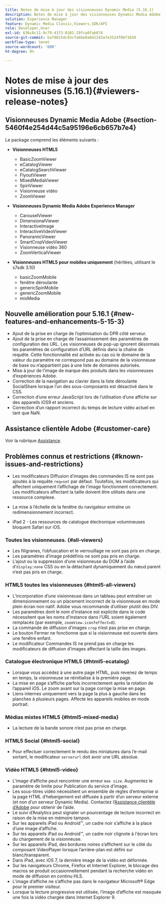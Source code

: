 ```yaml
---
title: Notes de mise à jour des visionneuses Dynamic Media (5.16.1)
description: Notes de mise à jour des visionneuses Dynamic Media Adobe.
solution: Experience Manager
feature: Dynamic Media Classic,Viewers,SDK/API
role: Developer,User
exl-id: 636c8c11-9c79-41f3-8101-29fca0fab074
source-git-commit: baf8015dc93cfa6be0a841243a7e3524f06f1639
workflow-type: tm+mt
source-wordcount: '600'
ht-degree: 0%

---
```


# Notes de mise à jour des visionneuses (5.16.1){#viewers-release-notes}

<!-- Updated April 06, 2021 for the 5.16.1 release-->

<!-- hide: yes
hidefromtoc: yes-->

<!-- robots: noindex
googlebot: noindex -->

## Visionneuses Dynamic Media Adobe {#section-5460f4e254d44c5a95196e6cb657b7e4}

Le package comprend les éléments suivants :

* **Visionneuses HTML5**

   * BasicZoomViewer
   * eCatalogViewer
   * eCatalogSearchViewer
   * FlyoutViewer
   * MixedMediaViewer
   * SpinViewer
   * Visionneuse vidéo
   * ZoomViewer

* **Visionneuses Dynamic Media Adobe Experience Manager**

   * CarouselViewer
   * DimensionalViewer
   * InteractiveImage
   * InteractiveVideoViewer
   * PanoramicViewer
   * SmartCropVideoViewer
   * Visionneuse vidéo 360
   * ZoomVerticalViewer

* **Visionneuses HTML5 pour mobiles uniquement** (héritées, utilisant le s7sdk 3.10)

   * basicZoomMobile
   * fenêtre déroulante
   * genericSpinMobile
   * genericZoomMobile
   * mixMedia

## Nouvelle amélioration pour 5.16.1 {#new-features-and-enhancements-5-15-3}

* Ajout de la prise en charge de l’optimisation du DPR côté serveur.
* Ajout de la prise en charge de l’assainissement des paramètres de configuration des URL. Les visionneuses de pop-up ignorent désormais les paramètres de configuration d’URL définis dans la chaîne de requête. Cette fonctionnalité est activée au cas où le domaine de la valeur du paramètre ne correspond pas au domaine de la visionneuse de base ou n’appartient pas à une liste de domaines autorisés.
* Mise à jour de l’image de marque des produits dans les visionneuses d’expériences Adobe.
* Correction de la navigation au clavier dans la liste déroulante SocialShare lorsque l’un des sous-composants est désactivé dans le CSS.
* Correction d’une erreur JavaScript lors de l’utilisation d’une affiche sur des appareils iOS9 et anciens.
* Correction d’un rapport incorrect du temps de lecture vidéo actuel en tant que NaN.<!--  (CQ-4310148) -->

## Assistance clientèle Adobe {#customer-care}

Voir la rubrique [Assistance](https://experienceleague.adobe.com/docs/dynamic-media-classic/using/intro/support.html#intro).

## Problèmes connus et restrictions {#known-issues-and-restrictions}

* Les modificateurs Diffusion d’images des commandes IS ne sont pas ajoutés à la requête `req=set` par défaut. Toutefois, les modificateurs qui affectent uniquement l’affichage de l’image fonctionnent correctement. Les modificateurs affectant la taille doivent être utilisés dans une ressource complexe.

* La mise à l’échelle de la fenêtre du navigateur entraîne un redimensionnement incorrect.
* iPad 2 - Les ressources de catalogue électronique volumineuses bloquent Safari sur iOS.

### Toutes les visionneuses. {#all-viewers}

* Les filigranes, l’obfuscation et le verrouillage ne sont pas pris en charge.
* Les paramètres d’image prédéfinis ne sont pas pris en charge.
* L’ajout ou la suppression d’une visionneuse du DOM à l’aide d’`display:none` CSS ou en la détachant dynamiquement du nœud parent n’est pas pris en charge.

### HTML5 toutes les visionneuses {#html5-all-viewers}

* L’incorporation d’une visionneuse dans un tableau peut entraîner un dimensionnement ou un placement incorrect de la visionneuse en mode plein écran non natif. Adobe vous recommande d’utiliser plutôt des DIV.
* Les paramètres dont le nom d’instance est explicite dans le code nécessitent que les noms d’instance dans l’URL soient également remplacés (par exemple, `zoomView.iconfeffect=0`).
* La commande de diffusion d’images `crop` n’est pas prise en charge.
* Le bouton Fermer ne fonctionne que si la visionneuse est ouverte dans une fenêtre enfant.
* Le modificateur Commandes IS ne prend pas en charge les modificateurs de diffusion d’images affectant la taille des images.

### Catalogue électronique HTML5 {#html5-ecatalog}

* Lorsque vous accédez à une autre page HTML, puis revenez de temps en temps, la visionneuse se réinitialise à la première page.
* La mise en page s’affiche parfois incorrectement après la rotation de l’appareil iOS. Le zoom avant sur la page corrige la mise en page.
* Liens internes uniquement vers la page la plus à gauche dans les planches à plusieurs pages. Affecte les appareils mobiles en mode portrait.

### Médias mixtes HTML5 {#html5-mixed-media}

* La lecture de la bande sonore n’est pas prise en charge.

### HTML5 Social {#html5-social}

* Pour effectuer correctement le rendu des miniatures dans l’e-mail sortant, le modificateur `serverurl` doit avoir une URL absolue.

### Vidéo HTML5 {#html5-video}

* L’image d’affiche peut rencontrer une erreur `max size`. Augmentez le paramètre de limite pour Publication du service d’image.
* Les sous-titres vidéo nécessitent un ensemble de règles d’entreprise si la page HTML d’hébergement est diffusée à partir d’un serveur externe (et non d’un serveur Dynamic Media). Contactez l’[Assistance clientèle d’Adobe](https://experienceleague.adobe.com/docs/dynamic-media-classic/using/intro/support.html#intro) pour obtenir de l’aide.
* Le suivi d’Analytics peut signaler un pourcentage de lecture incorrect en raison de la mise en mémoire tampon.
* Sur les appareils iPad ou Android™, un cadre noir s’affiche à la place d’une image d’affiche.
* Sur les appareils iPad ou Android™, un cadre noir clignote à l&#39;écran lors du chargement de la visionneuse.
* Sur les appareils iPad, des bordures noires s’affichent sur le côté du composant VideoPlayer lorsque l’arrière-plan est défini sur blanc/transparent.
* Dans iPad, avec iOS 7, la dernière image de la vidéo est déformée.
* Sur les navigateurs Chrome, Firefox et Internet Explorer, le blocage des macros se produit occasionnellement pendant la recherche vidéo en mode de diffusion en continu HLS.
* L’image d’affiche ne s’affiche pas dans le navigateur Microsoft® Edge pour le premier visiteur.
* Lorsque la lecture progressive est utilisée, l’image d’affiche est masquée une fois la vidéo chargée dans Internet Explorer 9.
